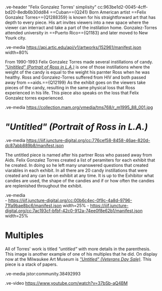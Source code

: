 .ve-header "Felix Gonzalez Torres' simplisity" cc:963be1d2-0045-4cff-bd20-8edb6b30dd84 
==Cuban=={Q241} Born American artist ==Felix Gonzalez Torres=={Q1288359} is known for his straightforward art that has depth to every piece. His art invites viewers into a new space where the viewer can interract and take a part of the instilation home.
Gonzalez-Torres attended university in ==Puerto Rico=={Q1183} and later moved to New Yourk city.

.ve-media https://api.artic.edu/api/v1/artworks/152961/manifest.json width=80%

From 1990-1993 Felix Gonzalez Torres made several instillations of candy. [*"Unititled" (Portrait of Ross in L.A.)*](https://www.artic.edu/artworks/152961/untitled-portrait-of-ross-in-l-a) is one of those instillations where the weight of the candy is equal to the weight his parnter Ross when he was healthy. Ross and Gonzalez-Torres suffered from HIV and both passed away from ==aids.=={Q12199} As the exhibit goes on the viewers take pieces of the candy, resulting in the same physical loss that Ross experienced in his life. This piece also speaks on the loss that Felix Gonzalez torres experienced. 

.ve-media https://collection.mam.org/vmedia/tms768/r_m1995_88_001.jpg


# *"Untitled" (Portrait of Ross in L.A.)*

.ve-media  https://iiif.juncture-digital.org/cc:776cef58-8458-46ae-820d-dc87abb889b8/manifest.json 

The untitled piece is named after his partner Ross who passed away from Aids. Felix Gonzalez Torres created a list of peramiters for each exhibit that he created. In doing so he left many unanswered questions that created viarables in each exhibit. In all there are 20 candy instillations that were created and any can be on exhibit at any time. It is up to the Exhibitor what candies are used, the shape of the candies and if or how often the candies are replenished throughout the exhibit.

.ve-media  
      - https://iiif.juncture-digital.org/cc:00b6c4ec-0f9c-4a8d-9796-71fa9bae8bc6/manifest.json width=25% 
      - https://iiif.juncture-digital.org/cc:7ac193cf-bfbf-42c0-912a-74ee0f8e62b1/manifest.json width=25%  




# Multiples
All of Torres' work is titled *"untitled"* with more details in the parenthesis. This image is another example of one of his multiples that he did. On display now at the Milwaukee Art Museum is [*"Untitled" (Veterans Day Sale)*](https://collection.mam.org/details.php?id=1691). This piece is a stack of papers. 

.ve-media jstor:community.38492993



.ve-video https://www.youtube.com/watch?v=37bSb-aQ4BM 

